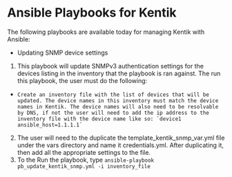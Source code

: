 # Ansible Playbooks for Kentik

The following playbooks are available today for managing Kentik with Ansible:

- Updating SNMP device settings
1.  This playbook will update SNMPv3 authentication settings for the devices listing in the inventory that the playbook is ran against. The run this playbook, the user must do the following:
-     Create an inventory file with the list of devices that will be updated. The device names in this inventory must match the device names in Kentik. The device names will also need to be resolvable by DNS, if not the user will need to add the ip address to the inventory file with the device name like so: `device1 ansible_host=1.1.1.1` 
2.  The user will need to the duplicate the template_kentik_snmp_var.yml file under the vars directory and name it credentials.yml. After duplicating it, then add all the appropriate settings to the file.
3.  To the Run the playbook, type `ansible-playbook pb_update_kentik_snmp.yml -i inventory_file`
